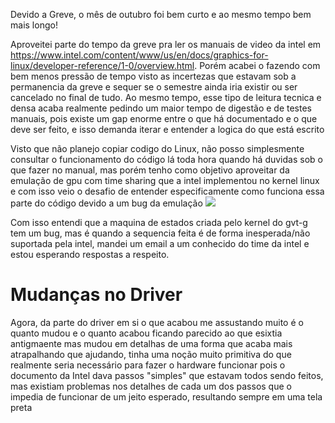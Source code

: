 Devido a Greve, o mês de outubro foi bem curto e ao mesmo tempo bem mais longo!


Aproveitei parte do tempo da greve pra ler os manuais de video da intel em https://www.intel.com/content/www/us/en/docs/graphics-for-linux/developer-reference/1-0/overview.html.
Porém acabei o fazendo com bem menos pressão de tempo visto as incertezas que estavam sob a permanencia da greve e sequer se o semestre ainda iria existir ou ser cancelado no final de tudo.
Ao mesmo tempo, esse tipo de leitura tecnica e densa acaba realmente pedindo um maior tempo de digestão e de testes manuais, pois existe um gap enorme entre o que há documentado e o que deve ser feito, e isso demanda iterar e entender a logica do que está escrito

Visto que não planejo copiar codigo do Linux, não posso simplesmente consultar o funcionamento do código lá toda hora quando há duvidas sob o que fazer no manual, mas porém tenho como objetivo aproveitar da emulação de gpu com time sharing que a intel implementou no kernel linux 
e com isso veio o desafio de entender especificamente como funciona essa parte do código devido a um bug da emulação ![](kmesg.png)


Com isso entendi que a maquina de estados criada pelo kernel do gvt-g tem um bug, mas é quando a sequencia feita é de forma inesperada/não suportada pela intel, mandei um email a um conhecido do time da intel e estou esperando respostas a respeito.

# Mudanças no Driver

Agora, da parte do driver em si o que acabou me assustando muito é o quanto mudou e o quanto acabou ficando parecido ao que esixtia antigmaente mas mudou em detalhas de uma forma que acaba mais atrapalhando que ajudando, tinha uma noção muito primitiva do que realmente seria necessário para fazer o hardware funcionar pois o documento da Intel dava passos "simples" que estavam todos sendo feitos, mas existiam problemas nos detalhes de cada um dos passos que o impedia de funcionar de um jeito esperado, resultando sempre em uma tela preta


